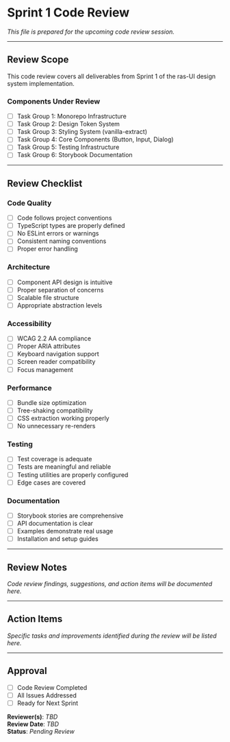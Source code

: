 # Sprint 1 Code Review

_This file is prepared for the upcoming code review session._

---

## Review Scope

This code review covers all deliverables from Sprint 1 of the ras-UI design system implementation.

### Components Under Review
- [ ] Task Group 1: Monorepo Infrastructure  
- [ ] Task Group 2: Design Token System  
- [ ] Task Group 3: Styling System (vanilla-extract)  
- [ ] Task Group 4: Core Components (Button, Input, Dialog)  
- [ ] Task Group 5: Testing Infrastructure  
- [ ] Task Group 6: Storybook Documentation  

---

## Review Checklist

### Code Quality
- [ ] Code follows project conventions
- [ ] TypeScript types are properly defined
- [ ] No ESLint errors or warnings
- [ ] Consistent naming conventions
- [ ] Proper error handling

### Architecture
- [ ] Component API design is intuitive
- [ ] Proper separation of concerns
- [ ] Scalable file structure
- [ ] Appropriate abstraction levels

### Accessibility
- [ ] WCAG 2.2 AA compliance
- [ ] Proper ARIA attributes
- [ ] Keyboard navigation support
- [ ] Screen reader compatibility
- [ ] Focus management

### Performance
- [ ] Bundle size optimization
- [ ] Tree-shaking compatibility
- [ ] CSS extraction working properly
- [ ] No unnecessary re-renders

### Testing
- [ ] Test coverage is adequate
- [ ] Tests are meaningful and reliable
- [ ] Testing utilities are properly configured
- [ ] Edge cases are covered

### Documentation
- [ ] Storybook stories are comprehensive
- [ ] API documentation is clear
- [ ] Examples demonstrate real usage
- [ ] Installation and setup guides

---

## Review Notes

_Code review findings, suggestions, and action items will be documented here._

---

## Action Items

_Specific tasks and improvements identified during the review will be listed here._

---

## Approval

- [ ] Code Review Completed
- [ ] All Issues Addressed
- [ ] Ready for Next Sprint

**Reviewer(s)**: _TBD_  
**Review Date**: _TBD_  
**Status**: _Pending Review_